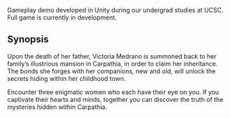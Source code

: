 Gameplay demo developed in Unity during our undergrad studies at UCSC. Full game is currently in development.

## Synopsis
Upon the death of her father, Victoria Medrano is summoned back to her family’s illustrious mansion in Carpathia, in order to claim her inheritance. The bonds she forges with her companions, new and old, will unlock the secrets hiding within her childhood town.

Encounter three enigmatic women who each have their eye on you.
If you captivate their hearts and minds, together you can discover the truth of the mysteries hidden within Carpathia.
